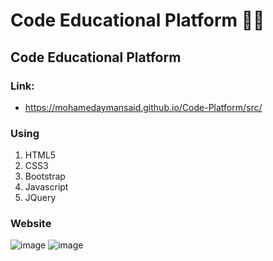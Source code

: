 # Code Educational Platform 👩‍💻
## Code Educational Platform <br>

### Link:
  - https://mohamedaymansaid.github.io/Code-Platform/src/ <br>

### Using
<ol> 
  <li> HTML5
  <li> CSS3
  <li> Bootstrap
  <li> Javascript
  <li> JQuery
</ol>

### Website 
![image](https://user-images.githubusercontent.com/77213993/170889336-b4af12ee-0bb7-480f-be4e-146eabd38de5.png)
![image](https://user-images.githubusercontent.com/77213993/170889324-3e234902-5948-465d-8bbe-2a0687e4eb50.png)
